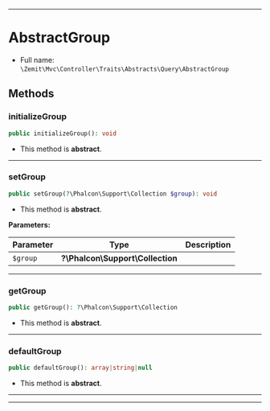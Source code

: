 ***

# AbstractGroup





* Full name: `\Zemit\Mvc\Controller\Traits\Abstracts\Query\AbstractGroup`




## Methods


### initializeGroup



```php
public initializeGroup(): void
```




* This method is **abstract**.







***

### setGroup



```php
public setGroup(?\Phalcon\Support\Collection $group): void
```




* This method is **abstract**.



**Parameters:**

| Parameter | Type | Description |
|-----------|------|-------------|
| `$group` | **?\Phalcon\Support\Collection** |  |





***

### getGroup



```php
public getGroup(): ?\Phalcon\Support\Collection
```




* This method is **abstract**.







***

### defaultGroup



```php
public defaultGroup(): array|string|null
```




* This method is **abstract**.







***

***


